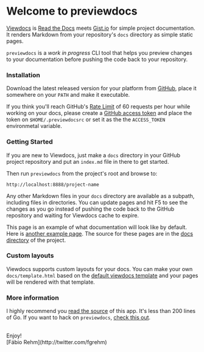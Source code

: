 # Welcome to previewdocs

[Viewdocs](http://viewdocs.io/) is [Read the Docs](https://readthedocs.org/)
meets [Gist.io](http://gist.io/) for simple project documentation. It renders
Markdown from your repository's `docs` directory as simple static pages.

`previewdocs` is a *work in progress* CLI tool that helps you preview
changes to your documentation before pushing the code back to your repository.

### Installation

Download the latest released version for your platform from [GitHub](https://github.com/fgrehm/previewdocs/releases/latest),
place it somewhere on your `PATH` and make it executable.

If you think you'll reach GitHub's [Rate Limit](http://developer.github.com/v3/#rate-limiting)
of 60 requests per hour while working on your docs, please create a [GitHub access token](https://help.github.com/articles/creating-an-access-token-for-command-line-use)
and place the token on `$HOME/.previewdocsrc` or set it as the the `ACCESS_TOKEN`
environmetal variable.

### Getting Started

If you are new to Viewdocs, just make a `docs` directory in your GitHub project
repository and put an `index.md` file in there to get started.

Then run `previewdocs` from the project's root and browse to:

	http://localhost:8888/project-name

Any other Markdown files in your `docs` directory are available as a subpath,
including files in directories. You can update pages and hit F5 to see the
changes as you go instead of pushing the code back to the GitHub repository
and waiting for Viewdocs cache to expire.

This page is an example of what documentation will look like by default.
Here is [another example page](example). The source for
these pages are in the [docs directory](https://github.com/fgrehm/previewdocs/tree/master/docs)
of the project.

### Custom layouts

Viewdocs supports custom layouts for your docs. You can make your own `docs/template.html`
based on the [default viewdocs template](https://github.com/progrium/viewdocs/blob/master/docs/template.html)
and your pages will be rendered with that template.

### More information

I highly recommend you [read the source](https://github.com/fgrehm/previewdocs/blob/master/previewdocs.go)
of this app. It's less than 200 lines of Go. If you want to hack on `previewdocs`,
[check this out](development.md).

<br />
Enjoy!<br />
[Fábio Rehm](http://twitter.com/fgrehm)
